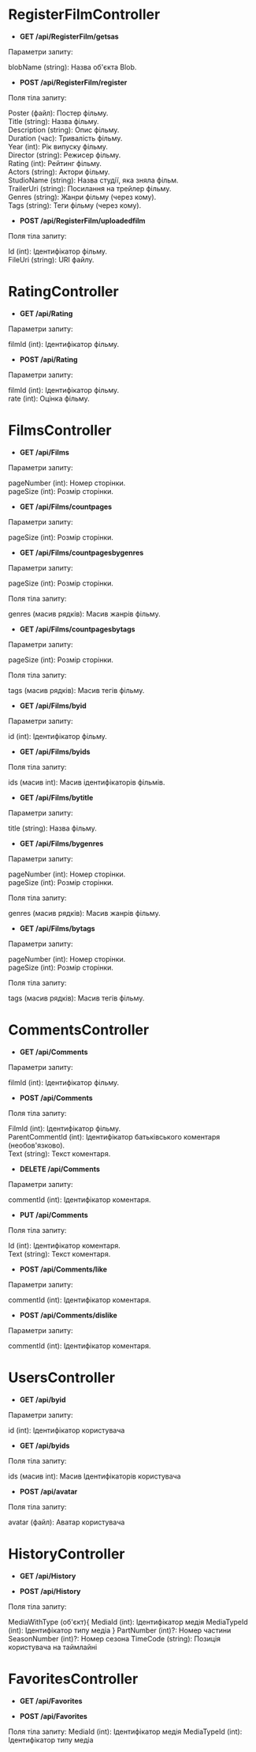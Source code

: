 # RegisterFilmController
- **GET /api/RegisterFilm/getsas**

Параметри запиту:

blobName (string): Назва об'єкта Blob.

- **POST /api/RegisterFilm/register**

Поля тіла запиту:

Poster (файл): Постер фільму.  
Title (string): Назва фільму.  
Description (string): Опис фільму.    
Duration (час): Тривалість фільму.  
Year (int): Рік випуску фільму.  
Director (string): Режисер фільму.  
Rating (int): Рейтинг фільму.  
Actors (string): Актори фільму.  
StudioName (string): Назва студії, яка зняла фільм.  
TrailerUri (string): Посилання на трейлер фільму.  
Genres (string): Жанри фільму (через кому).  
Tags (string): Теги фільму (через кому).  

- **POST /api/RegisterFilm/uploadedfilm**
  
Поля тіла запиту:

Id (int): Ідентифікатор фільму.  
FileUri (string): URI файлу.  

# RatingController
- **GET /api/Rating**
  
Параметри запиту:

filmId (int): Ідентифікатор фільму.

- **POST /api/Rating**
  
Параметри запиту:

filmId (int): Ідентифікатор фільму.  
rate (int): Оцінка фільму.  

# FilmsController
- **GET /api/Films**

Параметри запиту:

pageNumber (int): Номер сторінки.  
pageSize (int): Розмір сторінки.  

- **GET /api/Films/countpages**
  
Параметри запиту:

pageSize (int): Розмір сторінки.

- **GET /api/Films/countpagesbygenres**
  
Параметри запиту:

pageSize (int): Розмір сторінки.

Поля тіла запиту:

genres (масив рядків): Масив жанрів фільму.

- **GET /api/Films/countpagesbytags**
  
Параметри запиту:

pageSize (int): Розмір сторінки.

Поля тіла запиту:

tags (масив рядків): Масив тегів фільму.

- **GET /api/Films/byid**
  
Параметри запиту:

id (int): Ідентифікатор фільму.

- **GET /api/Films/byids**
  
Поля тіла запиту:

ids (масив int): Масив ідентифікаторів фільмів.

- **GET /api/Films/bytitle**

Параметри запиту:

title (string): Назва фільму.

- **GET /api/Films/bygenres**
  
Параметри запиту:

pageNumber (int): Номер сторінки.  
pageSize (int): Розмір сторінки.  

Поля тіла запиту:

genres (масив рядків): Масив жанрів фільму.

- **GET /api/Films/bytags**
  
Параметри запиту:

pageNumber (int): Номер сторінки.  
pageSize (int): Розмір сторінки.  

Поля тіла запиту:

tags (масив рядків): Масив тегів фільму.  

# CommentsController
- **GET /api/Comments**
  
Параметри запиту:

filmId (int): Ідентифікатор фільму.

- **POST /api/Comments**
  
Поля тіла запиту:

FilmId (int): Ідентифікатор фільму.  
ParentCommentId (int): Ідентифікатор батьківського коментаря (необов'язково).  
Text (string): Текст коментаря.  

- **DELETE /api/Comments**
  
Параметри запиту:

commentId (int): Ідентифікатор коментаря.

- **PUT /api/Comments**
  
Поля тіла запиту:

Id (int): Ідентифікатор коментаря.  
Text (string): Текст коментаря.  

- **POST /api/Comments/like**

Параметри запиту:

commentId (int): Ідентифікатор коментаря.

- **POST /api/Comments/dislike**
  
Параметри запиту:

commentId (int): Ідентифікатор коментаря.

# UsersController
- **GET /api/byid**

Параметри запиту:

id (int): Ідентифікатор користувача

- **GET /api/byids**

Поля тіла запиту:

ids (масив int): Масив Ідентифікаторів користувача

- **POST /api/avatar**

Поля тіла запиту:

avatar (файл): Аватар користувача

# HistoryController
- **GET /api/History**

- **POST /api/History**

Поля тіла запиту:

MediaWithType (об'єкт){
  MediaId (int): Ідентифікатор медія
  MediaTypeId (int): Ідентифікатор типу медіа
}
PartNumber (int)?: Номер частини
SeasonNumber (int)?: Номер сезона
TimeCode (string): Позиція користувача на таймлайні

# FavoritesController
- **GET /api/Favorites**

- **POST /api/Favorites**

Поля тіла запиту:
MediaId (int): Ідентифікатор медія
MediaTypeId (int): Ідентифікатор типу медіа
